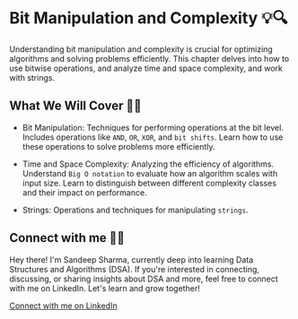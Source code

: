 # Bit Manipulation and Complexity 💡🔍

Understanding bit manipulation and complexity is crucial for optimizing algorithms and solving problems efficiently. This chapter delves into how to use bitwise operations, and analyze time and space complexity, and work with strings.

## What We Will Cover 🎯🎯

* Bit Manipulation: Techniques for performing operations at the bit level. Includes operations like `AND`, `OR`, `XOR`, and `bit shifts`. Learn how to use these operations to solve problems more efficiently.

* Time and Space Complexity: Analyzing the efficiency of algorithms. Understand `Big O notation` to evaluate how an algorithm scales with input size. Learn to distinguish between different complexity classes and their impact on performance.

* Strings: Operations and techniques for manipulating `strings`. 

## Connect with me 🎉🎉

Hey there! I'm Sandeep Sharma, currently deep into learning Data Structures and Algorithms (DSA). If you're interested in connecting, discussing, or sharing insights about DSA and more, feel free to connect with me on LinkedIn. Let's learn and grow together!

[Connect with me on LinkedIn](https://www.linkedin.com/in/devsandeepsharma/)